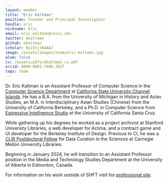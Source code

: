 ```yaml
---
layout: member
title: "Eric Kaltman"
position: Founder and Principal Investigator
handle: eric
nickname: Eric
email: eric.kaltman@csuci.edu
twitter: ekaltman
github: ekaltman
scholar: Nyi5tjYAAAAJ 
image: /assets/images/team/eric-kaltman.jpg
alum: false
cv: /assets/pdfs/ekaltman_cv.pdf
orcid: 0000-0002-7406-3827
tags: team
---
```

Dr. Eric Kaltman is an Assistant Professor of Computer Science in the [Computer Science Department] at [California State University Channel Islands]. He has a B.A. from the University of Michigan in History and Asian Studies, an M.A. in Interdisciplinary Asian Studies (Chinese) from the University of California Berkeley, and a Ph.D. in Computer Science from [Expressive Intelligence Studio] at the University of California Santa Cruz. 

While gathering up his degrees he worked as a project archivist at Stanford University Libraries, a web developer for Aclima, and a contract game and UI developer for the Berkeley Institute of Design. Previous to CI, he was a [CLIR Postdoctoral Fellow] for Data Curation in the Sciences at Carnegie Mellon University Libraries.

Beginning in January 2024, he will transition to an Assistant Professor position in the Media and Technology Studies 
Department at the University of Alberta in Edmonton, Canada. 

For information on his work outside of SHFT visit his [professional site].

[Computer Science Department]: https://compsci.csuci.edu
[California State University Channel Islands]: https://www.csuci.edu
[Expressive Intelligence Studio]: https://eis.ucsc.edu/
[CLIR Postdoctoral Fellow]: https://www.clir.org/fellowships/postdoc/fellowsupdate/
[professional site]: http://www.erickaltman.com
